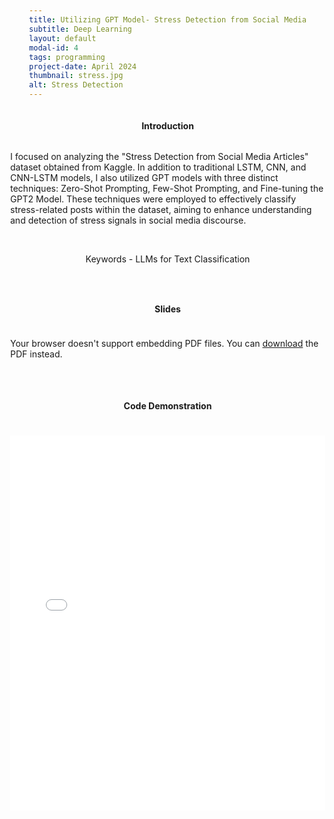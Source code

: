 ```yaml
---
title: Utilizing GPT Model- Stress Detection from Social Media
subtitle: Deep Learning
layout: default
modal-id: 4
tags: programming
project-date: April 2024
thumbnail: stress.jpg
alt: Stress Detection
---
```


<html>
<head>
    <meta name="viewport" content="width=device-width, initial-scale=1.0">
    <style>
        /* Center align the content */
        body {
            display: flex;
            flex-direction: column;
            align-items: center;
            justify-content: center;
            min-height: 100vh; /* Ensure full height of viewport */
            margin: 0; /* Remove default margin */
        }
        /* Style for the PDF container */
        .pdf-container {
            overflow-y: auto;
            max-height: 500px;
            margin-top: 20px; /* Add margin to separate from the text */
        }
        /* Style for the iframe container */
        .iframe-container {
            width: 100%;
            max-width: 1000px; /* Limit maximum width */
            margin-top: 20px; /* Add margin to separate from the text */
        }
    </style>
</head>
<body>
    <h4>Introduction</h4>
    <p>I focused on analyzing the "Stress Detection from Social Media Articles" dataset obtained from Kaggle. In addition to traditional LSTM, CNN, and CNN-LSTM models, I also utilized GPT models with three distinct techniques: Zero-Shot Prompting, Few-Shot Prompting, and Fine-tuning the GPT2 Model. These techniques were employed to effectively classify stress-related posts within the dataset, aiming to enhance understanding and detection of stress signals in social media discourse.</p>
    <br>
    <p>Keywords - LLMs for Text Classification</p>
    <hr class="star-primary">
    <h4>Slides</h4>
    <!-- PDF container -->
    <div class="pdf-container">
        <object data="img/portfolio/text_classification_gpt.pdf" width="1000" height="1000" type="application/pdf">
            <!-- Fallback message if the browser doesn't support PDF embedding -->
            Your browser doesn't support embedding PDF files. You can <a href="img/portfolio/text_classification_gpt.pdf">download</a> the PDF instead.
        </object>
    </div>
    <br>
    <!-- HTML iframe container -->
    <hr class="star-primary">
    <h4>Code Demonstration</h4>
    <div class="iframe-container">
        <iframe src="img/portfolio/text_classification_gpt.html" width="100%" height="600" frameborder="0"></iframe>
    </div>
    <br>
</body>
</html>